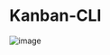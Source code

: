 # Kanban-CLI

![image](https://github.com/user-attachments/assets/d5aed164-db59-424e-b194-d49f12f7eaf0)
